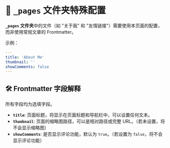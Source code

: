 # 📄 `_pages` 文件夹特殊配置

**`_pages` 文件夹**中的文件（如 "关于我" 和 "友情链接"）需要使用本页面的配置，而非使用常规文章的 Frontmatter。

示例：

```yaml
---
title: 'About Me'
thumbnail: ''
showComments: false
---
```

## 🛠️ Frontmatter 字段解释

所有字段均为选填字段。

- **`title`**: 页面标题，将显示在页面标题和导航栏中，可以设置任何文本。
- **`thumbnail`**: 页面的缩略图路径，可以是相对路径或完整 URL。（若未设置，将不会显示缩略图）
- **`showComments`**: 是否显示评论功能，默认为 `true`。（若设置为 `false`，将不会显示评论功能）
